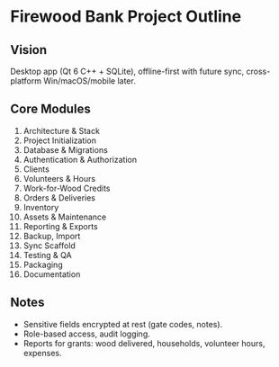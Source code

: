 ﻿# Firewood Bank  Project Outline

## Vision
Desktop app (Qt 6 C++ + SQLite), offline-first with future sync, cross-platform Win/macOS/mobile later.

## Core Modules
1. Architecture & Stack
2. Project Initialization
3. Database & Migrations
4. Authentication & Authorization
5. Clients
6. Volunteers & Hours
7. Work-for-Wood Credits
8. Orders & Deliveries
9. Inventory
10. Assets & Maintenance
11. Reporting & Exports
12. Backup, Import
13. Sync Scaffold
14. Testing & QA
15. Packaging
16. Documentation

## Notes
- Sensitive fields encrypted at rest (gate codes, notes).
- Role-based access, audit logging.
- Reports for grants: wood delivered, households, volunteer hours, expenses.

